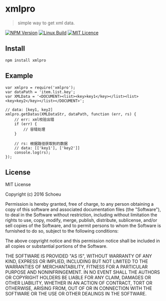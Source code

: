 # xmlpro

> simple way to get xml data.


[![NPM Version](https://img.shields.io/npm/v/xmlpro.svg)](https://npmjs.org/package/node-docx)
[![Linux Build](https://img.shields.io/travis/schoeu/xmlpro/master.svg?label=linux)](https://travis-ci.org/schoeu/docx)
[![MIT Licence](https://badges.frapsoft.com/os/mit/mit.svg?v=103)](https://opensource.org/licenses/mit-license.php)

## Install

```
npm install xmlpro
```

## Example

```
var xmlpro = require('xmlpro');
var dataPath = 'item.list.key';
var XMLData = '<DOCUMENT><list><key>key1</key></list><list><key>key2</key></list></DOCUMENT>';

// data: [key1, key2]
xmlpro.getDatas(XMLDataStr, dataPath, function (err, rs) {
    // err: xml校验出错
    if (err) {
        // 容错处理
    }

    // rs: 根据路径获取到的数据
    // data: [['key1'], ['key2']]
    console.log(rs);
});
```

## License

MIT License

Copyright (c) 2016 Schoeu

Permission is hereby granted, free of charge, to any person obtaining a copy
of this software and associated documentation files (the "Software"), to deal
in the Software without restriction, including without limitation the rights
to use, copy, modify, merge, publish, distribute, sublicense, and/or sell
copies of the Software, and to permit persons to whom the Software is
furnished to do so, subject to the following conditions:

The above copyright notice and this permission notice shall be included in all
copies or substantial portions of the Software.

THE SOFTWARE IS PROVIDED "AS IS", WITHOUT WARRANTY OF ANY KIND, EXPRESS OR
IMPLIED, INCLUDING BUT NOT LIMITED TO THE WARRANTIES OF MERCHANTABILITY,
FITNESS FOR A PARTICULAR PURPOSE AND NONINFRINGEMENT. IN NO EVENT SHALL THE
AUTHORS OR COPYRIGHT HOLDERS BE LIABLE FOR ANY CLAIM, DAMAGES OR OTHER
LIABILITY, WHETHER IN AN ACTION OF CONTRACT, TORT OR OTHERWISE, ARISING FROM,
OUT OF OR IN CONNECTION WITH THE SOFTWARE OR THE USE OR OTHER DEALINGS IN THE
SOFTWARE.

